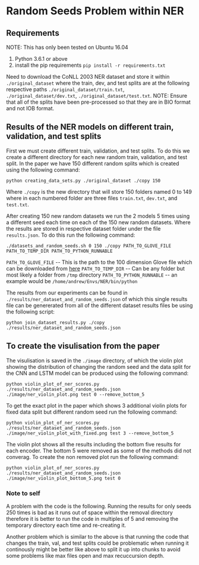 # Random Seeds Problem within NER
## Requirements
NOTE: This has only been tested on Ubuntu 16.04

1. Python 3.6.1 or above
2. install the pip requirements `pip install -r requirements.txt`

Need to download the CoNLL 2003 NER dataset and store it within `./original_dataset` where the train, dev, and test splits are at the following respective paths `./original_dataset/train.txt`, `./original_dataset/dev.txt`, `./original_dataset/test.txt`. NOTE: Ensure that all of the splits have been pre-processed so that they are in BIO format and not IOB format.

## Results of the NER models on different train, validation, and test splits
First we must create different train, validation, and test splits. To do this we create a different directory for each new random train, validation, and test split. In the paper we have 150 different random splits which is created using the following command:

`python creating_data_sets.py ./original_dataset ./copy 150`

Where `./copy` is the new directory that will store 150 folders named 0 to 149 where in each numbered folder are three files `train.txt`, `dev.txt`, and `test.txt`.

After creating 150 new random datasets we run the 2 models 5 times using a different seed each time on each of the 150 new random datasets. Where the results are stored in respective dataset folder under the file `results.json`. To do this run the following command:

`./datasets_and_random_seeds.sh 0 150 ./copy PATH_TO_GLOVE_FILE PATH_TO_TEMP_DIR PATH_TO_PYTHON_RUNNABLE`

`PATH_TO_GLOVE_FILE` -- This is the path to the 100 dimension Glove file which can be downloaded from [here](http://nlp.stanford.edu/data/glove.6B.zip)
`PATH_TO_TEMP_DIR` -- Can be any folder but most likely a folder from `/tmp` directory
`PATH_TO_PYTHON_RUNNABLE` -- an example would be `/home/andrew/Envs/NER/bin/python`

The results from our experiments can be found in `./results/ner_dataset_and_random_seeds.json` of which this single results file can be genererated from all of the different dataset results files be using the following script:

`python join_dataset_results.py ./copy ./results/ner_dataset_and_random_seeds.json`

## To create the visulisation from the paper

The visulisation is saved in the `./image` directory, of which the violin plot showing the distribution of changing the random seed and the data split for the CNN and LSTM model can be produced using the following command:

`python violin_plot_of_ner_scores.py ./results/ner_dataset_and_random_seeds.json ./image/ner_violin_plot.png test 0 --remove_bottom_5`

To get the exact plot in the paper which shows 3 additional violin plots for fixed data split but different random seed run the following command:

`python violin_plot_of_ner_scores.py ./results/ner_dataset_and_random_seeds.json ./image/ner_violin_plot_with_fixed.png test 3 --remove_bottom_5`

The violin plot shows all the results including the bottom five results for each encoder. The bottom 5 were removed as some of the methods did not converag. To create the non removed plot run the following command:

`python violin_plot_of_ner_scores.py ./results/ner_dataset_and_random_seeds.json ./image/ner_violin_plot_bottom_5.png test 0`

### Note to self
A problem with the code is the following. Running the results for only seeds 250 times is bad as it runs out of space within the removal directory therefore it is better to run the code in multiples of 5 and removing the temporary directory each time and re-creating it.

Another problem which is similar to the above is that running the code that changes the train, val, and test splits could be problematic when running it continously might be better like above to split it up into chunks to avoid some problems like max files open and max recuccursion depth.

